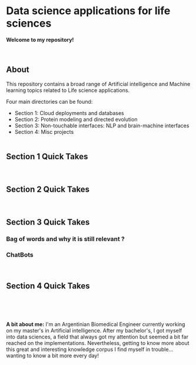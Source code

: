 # Data science applications for life sciences

**Welcome to my repository!**

<br>

## **About**


This repository contains a broad range of Artificial intelligence and Machine learning topics  related to Life science applications. 

Four main directories can be found:

- Section 1: Cloud deployments and databases
- Section 2: Protein modeling and directed evolution
- Section 3: Non-touchable interfaces: NLP and brain-machine interfaces
- Section 4: Misc projects
<br><br>

## Section 1 Quick Takes


<br>

## Section 2 Quick Takes


<br>

## Section 3 Quick Takes

### Bag of words and why it is still relevant ?

### ChatBots 


<br>

## Section 4 Quick Takes

<br>




<br><br>
**A bit about me:** I'm an Argentinian Biomedical Engineer currently working on my master's in Artificial intelligence. After my bachelor's, I got myself into data sciences, a field that always got my attention but seemed a bit far reached on the implementations. Nevertheless, getting to know more about this great and interesting knowledge corpus I find myself in trouble...  wanting to know a bit more every day!